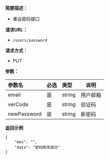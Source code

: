 
    
**简要描述：** 

- 重设密码接口

**请求URL：** 
- ` /users/password `
  
**请求方式：**
- PUT 

**参数：** 

|参数名|必选|类型|说明|
|:----    |:---|:----- |-----   |
|email |是  |string | 用户邮箱    |
|verCode |是  |string | 验证码    |
| newPassword| 是| string | 新密码|


 **返回示例**

``` 
{
	"mes": "",
	"data": "密码修改成功"
}
```
